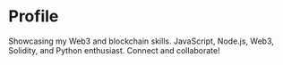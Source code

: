 # Profile
Showcasing my Web3 and blockchain skills. JavaScript, Node.js, Web3, Solidity, and Python enthusiast. Connect and collaborate!
